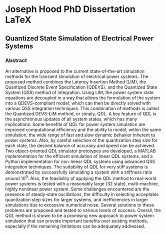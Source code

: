 # Joseph Hood PhD Dissertation LaTeX

## Quantized State Simulation of Electrical Power Systems

### Abstract

An alternative is proposed to the current state-of-the-art simulation methods for the transient simulation of electrical power systems. The proposed method combines the Latency Insertion Method (LIM), the Quantized Discrete Event Specification (QDEVS), and the Quantized State System (QSS) method of integration. Using LIM, the power system state equations are decoupled in a way that allows the formulation of the system into a QDEVS-compliant model, which can then be directly solved with various QSS integration techniques. This combination of methods is called the Quantized DEVS-LIM method, or simply, QDL. A key feature of QDL is the asynchronous updates of all system states, which has many implications. Some benefits of QDL for power system simulation are improved computational efficiency and the ability to model, within the same simulation, the wide range of fast and slow dynamic behavior inherent to power systems. Also, by careful selection of the quantization step size for each state, the desired balance of accuracy and speed can be achieved. Two object-oriented QDL simulator prototypes are developed, a MATLAB implementation for the efficient simulation of linear QDL systems, and a Python implementation for non-linear QDL systems using advanced QSS integration techniques. The suitability of QDL for very stiff systems is demonstrated by successfully simulating a system with a stiffness ratio around $10^{9}$. Also, the feasibility of applying the QDL method to real-world power systems is tested with a reasonably large (32 state), multi-machine, highly nonlinear power system. Some challenges encountered are the presence of steady-state oscillations, the difficulty in selecting acceptable quantization step sizes for larger systems, and inefficiencies in larger simulations due to excessive numerical noise. Several solutions to these problems are proposed and tested to various levels of success. Overall, the QDL method is shown to be a promising new approach to power system simulation that can provide important benefits over existing methods, especially if the remaining limitations can be adequately addressed.   
